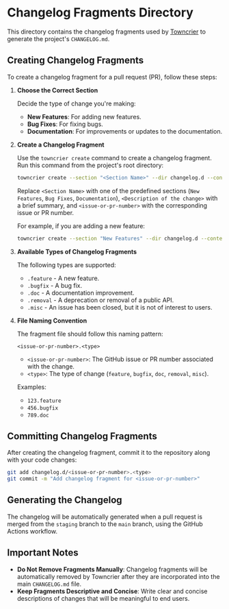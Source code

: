 # Changelog Fragments Directory

This directory contains the changelog fragments used by [Towncrier](https://github.com/twisted/towncrier) to generate the project's `CHANGELOG.md`.

## Creating Changelog Fragments

To create a changelog fragment for a pull request (PR), follow these steps:

1. **Choose the Correct Section**

   Decide the type of change you're making:
   - **New Features**: For adding new features.
   - **Bug Fixes**: For fixing bugs.
   - **Documentation**: For improvements or updates to the documentation.

2. **Create a Changelog Fragment**

   Use the `towncrier create` command to create a changelog fragment. Run this command from the project's root directory:

   ```bash
   towncrier create --section "<Section Name>" --dir changelog.d --content "<Description of the change>" <issue-or-pr-number>.<type>
   ```

   Replace `<Section Name>` with one of the predefined sections (`New Features`, `Bug Fixes`, `Documentation`), `<Description of the change>` with a brief summary, and `<issue-or-pr-number>` with the corresponding issue or PR number.

   For example, if you are adding a new feature:

   ```bash
   towncrier create --section "New Features" --dir changelog.d --content "Added support for automated tagging in GitHub Actions." 123.feature
   ```

3. **Available Types of Changelog Fragments**

   The following types are supported:
   - `.feature` - A new feature.
   - `.bugfix` - A bug fix.
   - `.doc` - A documentation improvement.
   - `.removal` - A deprecation or removal of a public API.
   - `.misc` - An issue has been closed, but it is not of interest to users.

4. **File Naming Convention**

   The fragment file should follow this naming pattern:

   ```
   <issue-or-pr-number>.<type>
   ```

   - `<issue-or-pr-number>`: The GitHub issue or PR number associated with the change.
   - `<type>`: The type of change (`feature`, `bugfix`, `doc`, `removal`, `misc`).

   Examples:
   - `123.feature`
   - `456.bugfix`
   - `789.doc`

## Committing Changelog Fragments

After creating the changelog fragment, commit it to the repository along with your code changes:

```bash
git add changelog.d/<issue-or-pr-number>.<type>
git commit -m "Add changelog fragment for <issue-or-pr-number>"
```

## Generating the Changelog

The changelog will be automatically generated when a pull request is merged from the `staging` branch to the `main` branch, using the GitHub Actions workflow.

## Important Notes

- **Do Not Remove Fragments Manually**: Changelog fragments will be automatically removed by Towncrier after they are incorporated into the main `CHANGELOG.md` file.
- **Keep Fragments Descriptive and Concise**: Write clear and concise descriptions of changes that will be meaningful to end users.
